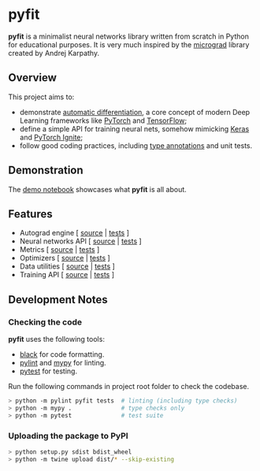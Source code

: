 # pyfit

**pyfit** is a minimalist neural networks library written from scratch in Python for educational purposes. It is very much inspired by the [micrograd](https://github.com/karpathy/micrograd) library created by Andrej Karpathy.

## Overview

This project aims to:

- demonstrate [automatic differentiation](https://en.wikipedia.org/wiki/Automatic_differentiation), a core concept of modern Deep Learning frameworks like [PyTorch](https://pytorch.org) and [TensorFlow](https://www.tensorflow.org/);
- define a simple API for training neural nets, somehow mimicking [Keras](https://keras.io/) and [PyTorch Ignite](https://pytorch.org/ignite/);
- follow good coding practices, including [type annotations](https://www.python.org/dev/peps/pep-0484/) and unit tests.

## Demonstration

The [demo notebook](demo.ipynb) showcases what **pyfit** is all about.

## Features

- Autograd engine [ [source](pyfit/engine.py) | [tests](tests/test_engine.py) ]
- Neural networks API [ [source](pyfit/nn.py) | [tests](tests/test_nn.py) ]
- Metrics [ [source](pyfit/metrics.py) | [tests](tests/test_metrics.py) ]
- Optimizers [ [source](pyfit/optim.py) | [tests](tests/test_optim.py) ]
- Data utilities [ [source](pyfit/data.py) | [tests](tests/test_data.py) ]
- Training API [ [source](pyfit/train.py) | [tests](tests/test_train.py) ]

## Development Notes

### Checking the code

**pyfit** uses the following tools:

- [black](https://github.com/psf/black) for code formatting.
- [pylint](https://www.pylint.org/) and [mypy](http://mypy-lang.org/) for linting.
- [pytest](https://pytest.org) for testing.

Run the following commands in project root folder to check the codebase.

```bash
> python -m pylint pyfit tests  # linting (including type checks)
> python -m mypy .              # type checks only
> python -m pytest              # test suite
```

### Uploading the package to PyPI

```bash
> python setup.py sdist bdist_wheel
> python -m twine upload dist/* --skip-existing
```
